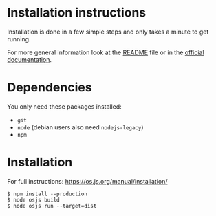 # Installation instructions

Installation is done in a few simple steps and only takes a minute to get running.

For more general information look at the [README](README.md) file or in the [official documentation](https://os.js.org/doc/).

# Dependencies

You only need these packages installed:

- `git`
- `node` (debian users also need `nodejs-legacy`)
- `npm`

# Installation

For full instructions: https://os.js.org/manual/installation/

```
$ npm install --production
$ node osjs build
$ node osjs run --target=dist
```
